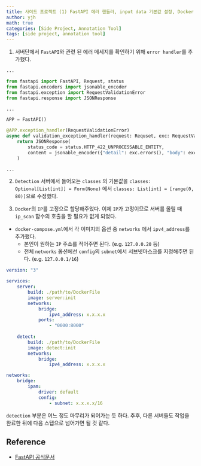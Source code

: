 ```yaml
---
title: 사이드 프로젝트 (1) FastAPI 에러 핸들러, input data 기본값 설정, Docker IP 고정
author: yjh
math: true
categories: [Side Project, Annotation Tool]
tags: [side project, annotation tool]
---
```


1. 서버단에서 `FastAPI`와 관련 된 에러 메세지를 확인하기 위해 `error handler`를 추가했다.

```python
...

from fastapi import FastAPI, Request, status
from fastapi.encoders import jsonable_encoder
from fastapi.exception import RequestValidationError
from fastapi.response import JSONResponse

...

APP = FastAPI()

@APP.exception_handler(RequestValidationError)
async def validation_exception_handler(request: Requset, exc: RequestValidationError):
    return JSONResponse(
        status_code = status.HTTP_422_UNPROCESSABLE_ENTITY,
        content = jsonable_encoder({"detail": exc.errors(), "body": exc.body})
    )

...
```

2. `Detection` 서버에서 들어오는 `classes` 의 기본값을 `classes: Optional[List[int]] = Form(None)` 에서 `classes: List[int] = [range(0, 80)]`으로 수정했다.

3. `Docker`의 `IP`를 고정으로 할당해주었다. 이제 `IP`가 고정이므로 서버를 올릴 때 `ip_scan` 함수의 호출을 할 필요가 없게 되었다.

- `docker-compose.yml`에서 각 이미지의 옵션 중 `networks` 에서 `ipv4_address`를 추가했다.
  - 본인이 원하는 `IP` 주소를 적어주면 된다. (e.g. `127.0.0.20` 등)
  - 전체 `networks` 옵션에선 `config`의 `subnet`에서 서브넷마스크를 지정해주면 된다. (e.g. `127.0.0.1/16`)

```yml
version: "3"

services:
    server:
        build: ./path/to/DockerFile
        image: server:init
        networks:
            bridge:
                ipv4_address: x.x.x.x
            ports:
                - "0000:8000"
    
    detect:
        build: ./path/to/DockerFile
        image: detect:init
        networks:
            bridge:
                ipv4_address: x.x.x.x

networks:
    bridge:
        ipam:
            driver: default
            config:
                - subnet: x.x.x.x/16
```

`detection` 부분은 어느 정도 마무리가 되어가는 듯 하다. 추후, 다른 서버들도 작업을 완료한 뒤에 다음 스텝으로 넘어가면 될 것 같다.

## Reference

- [FastAPI 공식문서](https://fastapi.tiangolo.com/tutorial/handling-errors/)
